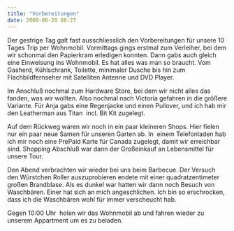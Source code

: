 ```yaml
---
title: "Vorbereitungen"
date: 2008-06-28 08:27
---
```

Der gestrige Tag galt fast ausschliesslich den Vorbereitungen für unsere 10 Tages Trip per Wohnmobil. Vormittags gings erstmal zum Verleiher, bei dem wir schonmal den Papierkram erledigen konnten. Dann gabs auch gleich eine Einweisung ins Wohnmobil. Es hat alles was man so braucht. Vom Gasherd, Kühlschrank, Toilette, minimaler Dusche bis hin zum Flachbildfernseher mit Satelliten Antenne und DVD Player.

<!--more-->

Im Anschluß nochmal zum Hardware Store, bei dem wir nicht alles das fanden, was wir wollten. Also nochmal nach Victoria gefahren in die größere Variante. Für Anja gabs eine Regenjacke und einen Pullover, und ich hab mir den Leatherman aus Titan  incl. Bit Kit zugelegt.

Auf dem Rückweg waren wir noch in ein paar kleineren Shops. Hier fielen nur ein paar neue Samen für unseren Garten ab. In  einem Telefonladen hab ich mir noch eine PrePaid Karte für Canada zugelegt, damit wir erreichbar sind. Shopping Abschluß war dann der Großeinkauf an Lebensmittel für unsere Tour.

Den Abend verbrachten wir wieder bei uns beim Barbecue. Der Versuch den Würstchen Roller auszuprobieren endete mit einer quadratzentimeter großen Brandblase. Als es dunkel war hatten wir dann noch Besuch von Waschbären. Einer hat sich an mich angeschlichen. Ich bin so erschrocken, dass ich die Waschbären wohl für immer verscheucht hab.

Gegen 10:00 Uhr  holen wir das Wohnmobil ab und fahren wieder zu unserem Appartment um es zu beladen.
